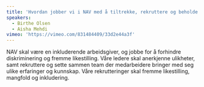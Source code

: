 ```yaml
---
title: 'Hvordan jobber vi i NAV med å tiltrekke, rekruttere og beholde mangfold?'
speakers:
  - Birthe Olsen
  - Aisha Mehdi
vimeo: 'https://vimeo.com/831484409/33d2e44a3f'
---
```


NAV skal være en inkluderende arbeidsgiver, og jobbe for å forhindre diskriminering og fremme likestilling. Våre ledere skal anerkjenne ulikheter, samt rekruttere og sette sammen team der medarbeidere bringer med seg ulike erfaringer og kunnskap. Våre rekrutteringer skal fremme likestilling, mangfold og inkludering.